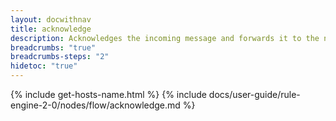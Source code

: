 ```yaml
---
layout: docwithnav
title: acknowledge
description: Acknowledges the incoming message and forwards it to the next node in the rule chain.
breadcrumbs: "true"
breadcrumbs-steps: "2"
hidetoc: "true"
---
```


{% include get-hosts-name.html %}
{% include docs/user-guide/rule-engine-2-0/nodes/flow/acknowledge.md %}
